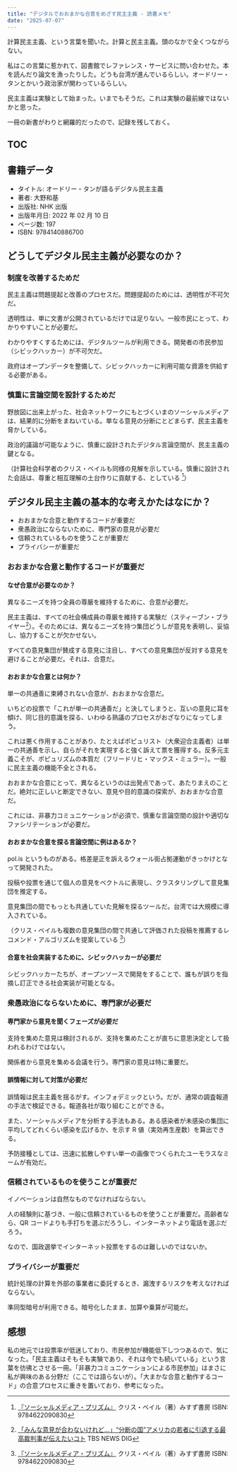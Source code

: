 ```yaml
---
title: "デジタルでおおまかな合意をめざす民主主義 - 読書メモ"
date: "2025-07-07"
---
```


計算民主主義、という言葉を聞いた。計算と民主主義。頭のなかで全くつながらない。

私はこの言葉に惹かれて、図書館でレファレンス・サービスに問い合わせた。本を読んだり論文を漁ったりした。どうも台湾が進んでいるらしい。オードリー・タンとかいう政治家が関わっているらしい。

民主主義は実験として始まった。いまでもそうだ。これは実験の最前線ではないかと思った。

一冊の新書がわりと網羅的だったので、記録を残しておく。

## TOC

## 書籍データ

- タイトル: オードリー・タンが語るデジタル民主主義
- 著者: 大野和基
- 出版社: NHK 出版
- 出版年月日: 2022 年 02 月 10 日
- ページ数: 197
- ISBN: 9784140886700

## どうしてデジタル民主主義が必要なのか？

### 制度を改善するためだ

民主主義は問題提起と改善のプロセスだ。問題提起のためには、透明性が不可欠だ。

透明性は、単に文書が公開されているだけでは足りない。一般市民にとって、わかりやすいことが必要だ。

わかりやすくするためには、デジタルツールが利用できる。開発者の市民参加（シビックハッカー）が不可欠だ。

政府はオープンデータを整備して、シビックハッカーに利用可能な資源を供給する必要がある。

### 慎重に言論空間を設計するためだ

野放図に出来上がった、社会ネットワークにもとづくいまのソーシャルメディアは、結果的に分断をまねいている。単なる意見の分断にとどまらず、民主主義を脅かしている。

政治的議論が可能なように、慎重に設計されたデジタル言論空間が、民主主義の鍵となる。

（計算社会科学者のクリス・ベイルも同様の見解を示している。慎重に設計された会話は、尊重と相互理解の土台作りに貢献する、としている [^1]）

## デジタル民主主義の基本的な考えかたはなにか？

- おおまかな合意と動作するコードが重要だ
- 衆愚政治にならないために、専門家の意見が必要だ
- 信頼されているものを使うことが重要だ
- プライバシーが重要だ

### おおまかな合意と動作するコードが重要だ

#### なぜ合意が必要なのか？

異なるニーズを持つ全員の尊厳を維持するために、合意が必要だ。

民主主義は、すべての社会構成員の尊厳を維持する実験だ（スティーブン・ブライヤー[^2]）。そのためには、異なるニーズを持つ集団どうしが意見を表明し、妥協し、協力することが欠かせない。

すべての意見集団が賛成する意見に注目し、すべての意見集団が反対する意見を避けることが必要だ。それは、合意だ。

#### おおまかな合意とは何か？

単一の共通善に束縛されない合意が、おおまかな合意だ。

いちどの投票で「これが単一の共通善だ」と決してしまうと、互いの意見に耳を傾け、同じ目的意識を探る、いわゆる熟議のプロセスがおざなりになってしまう。

これは悪く作用することがあり、たとえばポピュリスト（大衆迎合主義者）は単一の共通善を示し、自らがそれを実現すると強く訴えて票を獲得する。反多元主義こそが、ポピュリズムの本質だ（フリードリヒ・マックス・ミュラー）。一般に民主主義の機能不全とされる。

おおまかな合意にとって、異なるというのは出発点であって、あたりまえのことだ。絶対に正しいと断定できない、意見や目的意識の探索が、おおまかな合意だ。

これには、非暴力コミュニケーションが必須で、慎重な言論空間の設計や適切なファシリテーションが必要だ。

#### おおまかな合意を探る言論空間に例はあるか？

pol.is というものがある。格差是正を訴えるウォール街占拠運動がきっかけとなって開発された。

投稿や投票を通じて個人の意見をベクトルに表現し、クラスタリングして意見集団を推定する。

意見集団の間でもっとも共通していた見解を探るツールだ。台湾では大規模に導入されている。

（クリス・ベイルも複数の意見集団の間で共通して評価された投稿を推薦するレコメンド・アルゴリズムを提案している [^1]）

#### 合意を社会実装するために、シビックハッカーが必要だ

シビックハッカーたちが、オープンソースで開発をすることで、誰もが誤りを指摘し訂正できる社会実装が可能となる。

### 衆愚政治にならないために、専門家が必要だ

#### 専門家から意見を聞くフェーズが必要だ

支持を集めた意見は検討されるが、支持を集めたことが直ちに意思決定として扱われるわけではない。

関係者から意見を集める会議を行う。専門家の意見は特に重要だ。

#### 誤情報に対して対策が必要だ

誤情報は民主主義を揺るがす。インフォデミックという。だが、通常の調査報道の手法で検証できる。報道各社が取り組むことができる。

また、ソーシャルメディアを分析する手法もある。ある感染者が未感染の集団に平均してどれくらい感染を広げるか、を示す R 値（実効再生産数）を算出できる。

予防接種としては、迅速に拡散しやすい単一の画像でつくられたユーモラスなミームが有効だ。

### 信頼されているものを使うことが重要だ

イノベーションは自然なものでなければならない。

人の経験則に基づき、一般に信頼されているものを使うことが重要だ。高齢者なら、QR コードよりも手打ちを選ぶだろうし、インターネットより電話を選ぶだろう。

なので、国政選挙でインターネット投票をするのは難しいのではないか。

### プライバシーが重要だ

統計処理の計算を外部の事業者に委託するとき、漏洩するリスクを考えなければならない。

準同型暗号が利用できる。暗号化したまま、加算や乗算が可能だ。

## 感想

私の地元では投票率が低迷しており、市民参加が機能低下しつつあるので、気になった。「民主主義はそもそも実験であり、それは今でも続いている」という言葉を彷彿とさせる一冊。「非暴力コミュニケーションによる市民参加」はまさに私が興味のある分野だ（ここでは語らないが）。「大まかな合意と動作するコード」の合意プロセスに重きを置いており、参考になった。

[^1]: [『ソーシャルメディア・プリズム』](https://www.msz.co.jp/book/detail/09083/) クリス・ベイル（著）みすず書房 ISBN: 9784622090830
[^2]: [「みんな意見が合わないけれど…」“分断の国”アメリカの若者に引退する最高裁判事が伝えたいコト](https://youtu.be/Lv7WkW7z4hQ?si=MGt-IrmjyYjeL9-U) TBS NEWS DIG
